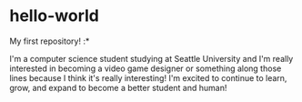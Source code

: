 # hello-world


My first repository! :*


I'm a computer science student studying at Seattle University and I'm really interested in becoming a video game designer or something along those lines because I think it's really interesting! I'm excited to continue to learn, grow, and expand to become a better student and human! 
